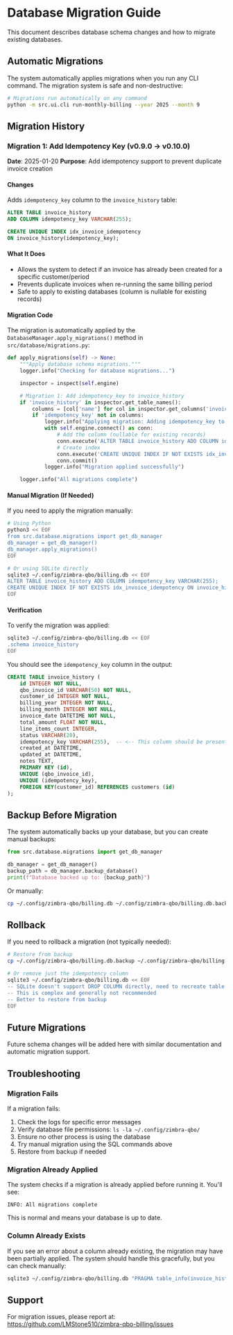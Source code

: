 # Database Migration Guide

This document describes database schema changes and how to migrate existing databases.

## Automatic Migrations

The system automatically applies migrations when you run any CLI command. The migration system is safe and non-destructive:

```bash
# Migrations run automatically on any command
python -m src.ui.cli run-monthly-billing --year 2025 --month 9
```

## Migration History

### Migration 1: Add Idempotency Key (v0.9.0 → v0.10.0)

**Date**: 2025-01-20
**Purpose**: Add idempotency support to prevent duplicate invoice creation

#### Changes

Adds `idempotency_key` column to the `invoice_history` table:

```sql
ALTER TABLE invoice_history
ADD COLUMN idempotency_key VARCHAR(255);

CREATE UNIQUE INDEX idx_invoice_idempotency
ON invoice_history(idempotency_key);
```

#### What It Does

- Allows the system to detect if an invoice has already been created for a specific customer/period
- Prevents duplicate invoices when re-running the same billing period
- Safe to apply to existing databases (column is nullable for existing records)

#### Migration Code

The migration is automatically applied by the `DatabaseManager.apply_migrations()` method in `src/database/migrations.py`:

```python
def apply_migrations(self) -> None:
    """Apply database schema migrations."""
    logger.info("Checking for database migrations...")

    inspector = inspect(self.engine)

    # Migration 1: Add idempotency_key to invoice_history
    if 'invoice_history' in inspector.get_table_names():
        columns = [col['name'] for col in inspector.get_columns('invoice_history')]
        if 'idempotency_key' not in columns:
            logger.info("Applying migration: Adding idempotency_key to invoice_history")
            with self.engine.connect() as conn:
                # Add the column (nullable for existing records)
                conn.execute('ALTER TABLE invoice_history ADD COLUMN idempotency_key VARCHAR(255)')
                # Create index
                conn.execute('CREATE UNIQUE INDEX IF NOT EXISTS idx_invoice_idempotency ON invoice_history(idempotency_key)')
                conn.commit()
            logger.info("Migration applied successfully")

    logger.info("All migrations complete")
```

#### Manual Migration (If Needed)

If you need to apply the migration manually:

```bash
# Using Python
python3 << EOF
from src.database.migrations import get_db_manager
db_manager = get_db_manager()
db_manager.apply_migrations()
EOF

# Or using SQLite directly
sqlite3 ~/.config/zimbra-qbo/billing.db << EOF
ALTER TABLE invoice_history ADD COLUMN idempotency_key VARCHAR(255);
CREATE UNIQUE INDEX IF NOT EXISTS idx_invoice_idempotency ON invoice_history(idempotency_key);
EOF
```

#### Verification

To verify the migration was applied:

```bash
sqlite3 ~/.config/zimbra-qbo/billing.db << EOF
.schema invoice_history
EOF
```

You should see the `idempotency_key` column in the output:

```sql
CREATE TABLE invoice_history (
    id INTEGER NOT NULL,
    qbo_invoice_id VARCHAR(50) NOT NULL,
    customer_id INTEGER NOT NULL,
    billing_year INTEGER NOT NULL,
    billing_month INTEGER NOT NULL,
    invoice_date DATETIME NOT NULL,
    total_amount FLOAT NOT NULL,
    line_items_count INTEGER,
    status VARCHAR(20),
    idempotency_key VARCHAR(255),  -- <-- This column should be present
    created_at DATETIME,
    updated_at DATETIME,
    notes TEXT,
    PRIMARY KEY (id),
    UNIQUE (qbo_invoice_id),
    UNIQUE (idempotency_key),
    FOREIGN KEY(customer_id) REFERENCES customers (id)
);
```

## Backup Before Migration

The system automatically backs up your database, but you can create manual backups:

```python
from src.database.migrations import get_db_manager

db_manager = get_db_manager()
backup_path = db_manager.backup_database()
print(f"Database backed up to: {backup_path}")
```

Or manually:

```bash
cp ~/.config/zimbra-qbo/billing.db ~/.config/zimbra-qbo/billing.db.backup
```

## Rollback

If you need to rollback a migration (not typically needed):

```bash
# Restore from backup
cp ~/.config/zimbra-qbo/billing.db.backup ~/.config/zimbra-qbo/billing.db

# Or remove just the idempotency column
sqlite3 ~/.config/zimbra-qbo/billing.db << EOF
-- SQLite doesn't support DROP COLUMN directly, need to recreate table
-- This is complex and generally not recommended
-- Better to restore from backup
EOF
```

## Future Migrations

Future schema changes will be added here with similar documentation and automatic migration support.

## Troubleshooting

### Migration Fails

If a migration fails:

1. Check the logs for specific error messages
2. Verify database file permissions: `ls -la ~/.config/zimbra-qbo/`
3. Ensure no other process is using the database
4. Try manual migration using the SQL commands above
5. Restore from backup if needed

### Migration Already Applied

The system checks if a migration is already applied before running it. You'll see:

```
INFO: All migrations complete
```

This is normal and means your database is up to date.

### Column Already Exists

If you see an error about a column already existing, the migration may have been partially applied. The system should handle this gracefully, but you can check manually:

```bash
sqlite3 ~/.config/zimbra-qbo/billing.db "PRAGMA table_info(invoice_history);"
```

## Support

For migration issues, please report at: https://github.com/LMStone510/zimbra-qbo-billing/issues
